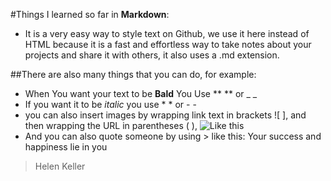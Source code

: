 #Things I learned so far in **Markdown**:
* It is a very easy way to style text on Github, we use it here instead of HTML because it is a fast and effortless way to take notes about your projects and share it with others, it also uses a .md extension.

##There are also many things that you can do, for example:
* When You want your text to be **Bald** You Use ** ** or _ _
* If you want it to be *italic* you use * * or - -
* you can also insert images by wrapping link text in brackets ![ ], and then wrapping the URL in parentheses ( ), ![Like this](https://attaa.sa/files/library_thumbnails/c8c83ba_1600208181.jpg)
* And you can also quote someone by using > like this:
Your success and happiness lie in you 
> Helen Keller
